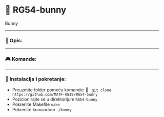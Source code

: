 # :rabbit2: RG54-bunny
 Bunny
___

### :memo: Opis:

___
### :video_game: Komande:

___

### :wrench: Instalacija i pokretanje:
* Preuzmite folder pomoću komande: :link: ``` git clone https://github.com/MATF-RG19/RG54-bunny``` <br>
* Pozicionirajte se u direktorijum `RG54-bunny` <br>
* Pokrenite Makefile `make` <br>
* Pokrenite  komandom `./bunny` 
